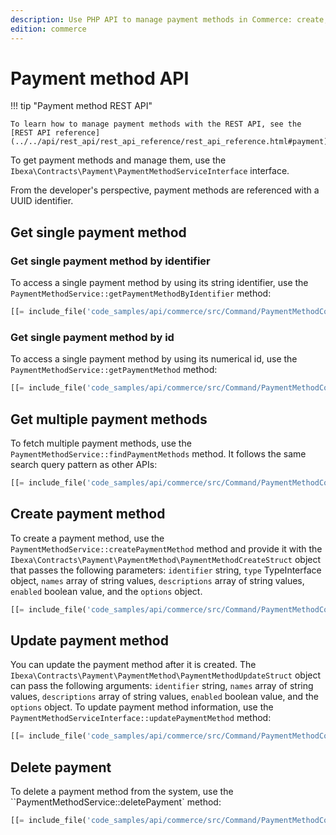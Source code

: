 ```yaml
---
description: Use PHP API to manage payment methods in Commerce: create, modify and delete payments.
edition: commerce
---
```


# Payment method API

!!! tip "Payment method REST API"

    To learn how to manage payment methods with the REST API, see the [REST API reference](../../api/rest_api/rest_api_reference/rest_api_reference.html#payment).

To get payment methods and manage them, use the `Ibexa\Contracts\Payment\PaymentMethodServiceInterface` interface.

From the developer's perspective, payment methods are referenced with a UUID identifier. 

## Get single payment method

### Get single payment method by identifier

To access a single payment method by using its string identifier, use the `PaymentMethodService::getPaymentMethodByIdentifier` method:

``` php
[[= include_file('code_samples/api/commerce/src/Command/PaymentMethodCommand.php', 49, 53) =]]
```

### Get single payment method by id

To access a single payment method by using its numerical id, use the `PaymentMethodService::getPaymentMethod` method:

``` php
[[= include_file('code_samples/api/commerce/src/Command/PaymentMethodCommand.php', 43, 47) =]]
```

## Get multiple payment methods

To fetch multiple payment methods, use the `PaymentMethodService::findPaymentMethods` method. 
It follows the same search query pattern as other APIs:

``` php
[[= include_file('code_samples/api/commerce/src/Command/PaymentMethodCommand.php', 55, 71) =]]
```

## Create payment method

To create a payment method, use the `PaymentMethodService::createPaymentMethod` method and provide it with 
the `Ibexa\Contracts\Payment\PaymentMethod\PaymentMethodCreateStruct` object that passes the following parameters:     `identifier` string, `type` TypeInterface object, `names` array of string values, `descriptions` array of string values, `enabled` boolean value, and the `options` object.

``` php
[[= include_file('code_samples/api/commerce/src/Command/PaymentMethodCommand.php', 73, 81) =]]
```

## Update payment method

You can update the payment method after it is created. 
The `Ibexa\Contracts\Payment\PaymentMethod\PaymentMethodUpdateStruct` object can pass the following arguments: `identifier` string, `names` array of string values, `descriptions` array of string values, `enabled` boolean value, and the `options` object.
To update payment method information, use the `PaymentMethodServiceInterface::updatePaymentMethod` method:

``` php
[[= include_file('code_samples/api/commerce/src/Command/PaymentMethodCommand.php', 87, 97) =]]
```

## Delete payment

To delete a payment method from the system, use the ``PaymentMethodService::deletePayment` method:
``` php
[[= include_file('code_samples/api/commerce/src/Command/PaymentMethodCommand.php', 99, 105) =]]
```
